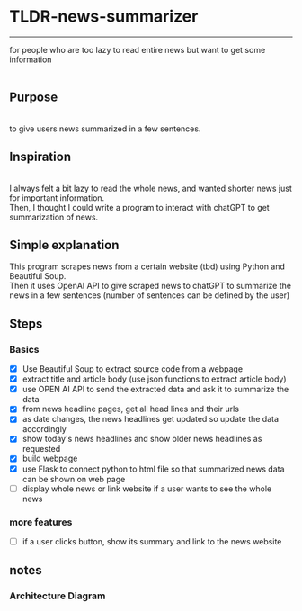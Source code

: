 # TLDR-news-summarizer
***
for people who are too lazy to read entire news but want to get some information
<br />
<br />

## Purpose
<br />
to give users news summarized in a few sentences.

## Inspiration
<br />
I always felt a bit lazy to read the whole news, and wanted shorter news just for important information.
<br />
Then, I thought I could write a program to interact with chatGPT to get summarization of news.

## Simple explanation
This program scrapes news from a certain website (tbd) using Python and Beautiful Soup.
<br />
Then it uses OpenAI API to give scraped news to chatGPT to summarize the news in a few sentences (number of sentences can be defined by the user)
<br />

## Steps
### Basics
- [x] Use Beautiful Soup to extract source code from a webpage
- [x] extract title and article body (use json functions to extract article body)
- [x] use OPEN AI API to send the extracted data and ask it to summarize the data
- [X] from news headline pages, get all head lines and their urls
- [X] as date changes, the news headlines get updated so update the data accordingly
- [X] show today's news headlines and show older news headlines as requested
- [X] build webpage
- [X] use Flask to connect python to html file so that summarized news data can be shown on web page
- [ ] display whole news or link website if a user wants to see the whole news

### more features
- [ ] if a user clicks button, show its summary and link to the news website

## notes


### Architecture Diagram
